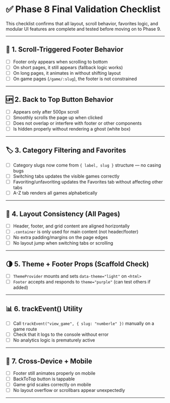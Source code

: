 # ✅ Phase 8 Final Validation Checklist

This checklist confirms that all layout, scroll behavior, favorites logic, and modular UI features are complete and tested before moving on to Phase 9.

---

## 🔄 1. Scroll-Triggered Footer Behavior
- [ ] Footer only appears when scrolling to bottom
- [ ] On short pages, it still appears (fallback logic works)
- [ ] On long pages, it animates in without shifting layout
- [ ] On game pages (`/game/:slug`), the footer is not constrained

---

## 🆙 2. Back to Top Button Behavior
- [ ] Appears only after 500px scroll
- [ ] Smoothly scrolls the page up when clicked
- [ ] Does not overlap or interfere with footer or other components
- [ ] Is hidden properly without rendering a ghost (white box)

---

## 🏷️ 3. Category Filtering and Favorites
- [ ] Category slugs now come from `{ label, slug }` structure — no casing bugs
- [ ] Switching tabs updates the visible games correctly
- [ ] Favoriting/unfavoriting updates the Favorites tab without affecting other tabs
- [ ] A-Z tab renders all games alphabetically

---

## 📐 4. Layout Consistency (All Pages)
- [ ] Header, footer, and grid content are aligned horizontally
- [ ] `.container` is only used for main content (not header/footer)
- [ ] No extra padding/margins on the page edges
- [ ] No layout jump when switching tabs or scrolling

---

## 🌗 5. Theme + Footer Props (Scaffold Check)
- [ ] `ThemeProvider` mounts and sets `data-theme="light"` on `<html>`
- [ ] `Footer` accepts and responds to `theme="purple"` (can test others if added)

---

## 📊 6. trackEvent() Utility
- [ ] Call `trackEvent("view_game", { slug: "numberle" })` manually on a game route
- [ ] Check that it logs to the console without error
- [ ] No analytics logic is prematurely active

---

## 🧪 7. Cross-Device + Mobile
- [ ] Footer still animates properly on mobile
- [ ] BackToTop button is tappable
- [ ] Game grid scales correctly on mobile
- [ ] No layout overflow or scrollbars appear unexpectedly

---
